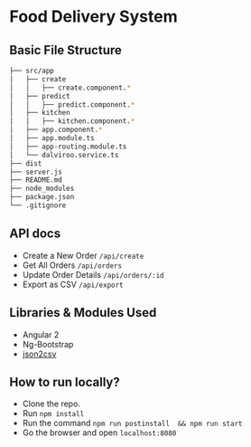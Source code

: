 # Food Delivery System

## Basic File Structure

```bash
├── src/app
│   ├── create
│   │   ├── create.component.*
│   ├── predict
│   │   ├── predict.component.*
│   ├── kitchen
│   │   ├── kitchen.component.*
│   ├── app.component.*
│   ├── app.module.ts
│   ├── app-routing.module.ts
│   └── dalviroo.service.ts
├── dist
├── server.js
├── README.md
├── node_modules
├── package.json
└── .gitignore

```

## API docs

* Create a New Order ```/api/create```
* Get All Orders ```/api/orders```
* Update Order Details ```/api/orders/:id```
* Export as CSV ```/api/export```

## Libraries & Modules Used

* Angular 2
* Ng-Bootstrap
* [json2csv](https://www.npmjs.com/package/json2csv)

## How to run locally?

* Clone the repo.
* Run `npm install`
* Run the command `npm run postinstall  && npm run start`
* Go the browser and open `localhost:8080`

